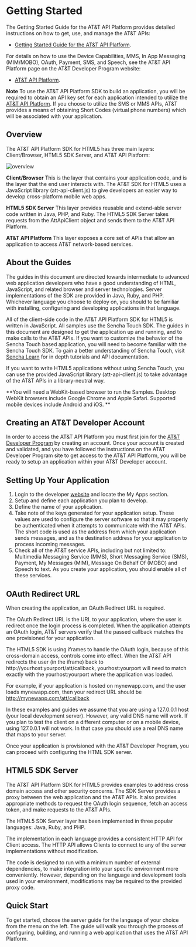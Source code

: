 Getting Started
=======
The Getting Started Guide for the AT&T API Platform provides detailed instructions on how to get, use, and manage the AT&T APIs:

 - [Getting Started Guide for the AT&T API Platform](https://developer.att.com/home/api/API_Getting_Started_Guide.pdf).

For details on how to use the Device Capabilities, MMS, In App Messaging (MIM/MOBO), OAuth, Payment, SMS, and Speech, see the AT&T API Platform page on the AT&T Developer Program website:

 - [AT&T API Platform](https://developer.att.com/docs).

**Note** To use the AT&T API Platform SDK to build an application, you will be required to obtain an API key set for each application intended to utilize the [AT&T API Platform](https://developer.att.com/docs). If you choose to utilize the SMS or MMS APIs, AT&T provides a means of obtaining Short Codes (virtual phone numbers) which will be associated with your application.

Overview
---

The AT&T API Platform SDK for HTML5 has three main layers: Client/Browser, HTML5 SDK Server, and AT&T API Platform:

![overview](resources/images/att-overview.png)

**Client/Browser** This is the layer that contains your application code, and is the layer that the end user interacts with. The AT&T SDK for HTML5 uses a JavaScript library (att-api-client.js) to give developers an easier way to develop cross-platform mobile web apps. 

**HTML5 SDK Server** This layer provides reusable and extend-able server code written in Java, PHP, and Ruby. The HTML5 SDK Server takes requests from the AttApiClient object and sends them to the AT&T API Platform.


**AT&T API Platform** This layer exposes a core set of APIs that allow an application to access AT&T network-based services.


About the Guides
---

The guides in this document are directed towards intermediate to advanced web application developers who have a good understanding of HTML, JavaScript, and related browser and server technologies. Server implementations of the SDK are provided in Java, Ruby, and PHP. Whichever language you choose to deploy on, you should to be familiar with installing, configuring and developing applications in that language.

All of the client-side code in the AT&T API Platform SDK for HTML5 is written in JavaScript. All samples use the Sencha Touch SDK. The guides in this document are designed to get the application up and running, and to make calls to the AT&T APIs. If you want to customize the behavior of the Sencha Touch based application, you will need to become familiar with the Sencha Touch SDK. To gain a better understanding of Sencha Touch, visit [Sencha Learn](http://www.sencha.com/learn/touch/) for in depth tutorials and API documentation.

If you want to write HTML5 applications without using Sencha Touch, you can use the provided JavaScript library (att-api-client.js) to take advantage of the AT&T APIs in a library-neutral way.

**You will need a WebKit-based browser to run the Samples. Desktop WebKit browsers include Google Chrome and Apple Safari. Supported mobile devices include Android and iOS. **


Creating an AT&T Developer Account
---

In order to access the AT&T API Platform you must first join for the [AT&T Developer Program](https://developer.att.com) by creating an account. Once your account is created and validated, and you have followed the instructions on the AT&T Developer Program site to get access to the AT&T API Platform, you will be ready to setup an application within your AT&T Developer account. 


Setting Up Your Application
----

1.	Login to the developer [website](https://developer.att.com) and locate the My Apps section.
2.	Setup and define each application you plan to develop.
3.	Define the name of your application.
4.	Take note of the keys generated for your application setup. 
These values are used to configure the server software so that it may properly be authenticated when it attempts to communicate with the AT&T APIs. The short code is used as the address from which your application sends messages, and as the destination address for your application to process incoming messages.  
5.	Check all of the AT&T service APIs, including but not limited to: Multimedia Messaging Service (MMS), Short Messaging Service (SMS), Payment, My Messages (MIM), Message On Behalf Of (MOBO) and Speech to text. As you create your application, you should enable all of these services.


OAuth Redirect URL
---

When creating the application, an OAuth Redirect URL is required.

The OAuth Redirect URL is the URL to your application, where the user is redirect once the login process is completed. When the application attempts an OAuth login, AT&T servers verify that the passed callback matches the one provisioned for your application.

The HTML5 SDK is using iframes to handle the OAuth login, because of this cross-domain access, controls come into effect.
When the AT&T API redirects the user (in the iframe) back to http://yourhost:yourport/att/callback, yourhost:yourport will need to match exactly with the yourhost:yourport where the application was loaded.

For example, if your application is hosted on mynewapp.com, and the user loads mynewapp.com, then your redirect URL should be http://mynewapp.com/att/callback

In these examples and guides we assume that you are using a 127.0.0.1 host (your local development server).  However, any valid DNS name will work. If you plan to test the client on a different computer or on a mobile device, using 127.0.0.1 will not work. In that case you should use a real DNS name that maps to your server.

Once your application is provisioned with the AT&T Developer Program, you can proceed with configuring the HTML SDK server.


HTML5 SDK Server
----

The AT&T API Platform SDK for HTML5 provides examples to address cross domain access and other security concerns. The SDK Server provides a proxy between the web application and the AT&T APIs. It also provides appropriate methods to request the OAuth login sequence, fetch an access token, and make requests to the AT&T APIs.

The HTML5 SDK Server layer has been implemented in three popular languages: Java, Ruby, and PHP.

The implementation in each language provides a consistent HTTP API for Client access. The HTTP API allows Clients to connect to any of the server implementations without modification.

The code is designed to run with a minimum number of external dependencies, to make integration into your specific environment more conveniently. However, depending on the language and development tools used in your environment, modifications may be required to the provided proxy code.


Quick Start
---

To get started, choose the server guide for the language of your choice from the menu on the left. The guide will walk you through the process of configuring, building, and running a web application that uses the AT&T API Platform.